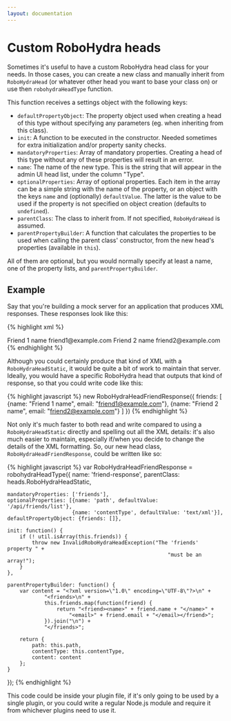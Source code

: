 ```yaml
---
layout: documentation
---
```

Custom RoboHydra heads
======================

Sometimes it's useful to have a custom RoboHydra head class for your
needs. In those cases, you can create a new class and manually inherit
from `RoboHydraHead` (or whatever other head you want to base your
class on) or use then `robohydraHeadType` function.

This function receives a settings object with the following keys:

* `defaultPropertyObject`: The property object used when creating a
  head of this type without specifying any parameters (eg. when
  inheriting from this class).
* `init`: A function to be executed in the constructor. Needed
  sometimes for extra initialization and/or property sanity checks.
* `mandatoryProperties`: Array of mandatory properties. Creating a
  head of this type without any of these properties will result in an
  error.
* `name`: The name of the new type. This is the string that will
  appear in the admin UI head list, under the column "Type".
* `optionalProperties`: Array of optional properties. Each item in the
  array can be a simple string with the name of the property, or an
  object with the keys `name` and (optionally) `defaultValue`. The
  latter is the value to be used if the property is not specified on
  object creation (defaults to `undefined`).
* `parentClass`: The class to inherit from. If not specified,
  `RoboHydraHead` is assumed.
* `parentPropertyBuilder`: A function that calculates the properties
  to be used when calling the parent class' constructor, from the new
  head's properties (available in `this`).

All of them are optional, but you would normally specify at least a
name, one of the property lists, and `parentPropertyBuilder`.

Example
-------

Say that you're building a mock server for an application that
produces XML responses. These responses look like this:

{% highlight xml %}
<?xml version="1.0" encoding="UTF-8"?>
<friends>
  <friend>
    <name>Friend 1 name</name>
    <email>friend1@example.com</email>
  </friend>
  <friend>
    <name>Friend 2 name</name>
    <email>friend2@example.com</email>
  </friend>
</friends>
{% endhighlight %}

Although you could certainly produce that kind of XML with a
`RoboHydraHeadStatic`, it would be quite a bit of work to maintain
that server. Ideally, you would have a specific RoboHydra head that
outputs that kind of response, so that you could write code like this:

{% highlight javascript %}
new RoboHydraHeadFriendResponse({
    friends: [
        {name: "Friend 1 name",
         email: "friend1@example.com"},
        {name: "Friend 2 name",
         email: "friend2@example.com"}
    ]
})
{% endhighlight %}

Not only it's much faster to both read and write compared to using a
`RoboHydraHeadStatic` directly and spelling out all the XML details:
it's also much easier to maintain, especially if/when you decide to
change the details of the XML formatting. So, our new head class,
`RoboHydraHeadFriendResponse`, could be written like so:

{% highlight javascript %}
var RoboHydraHeadFriendResponse = robohydraHeadType({
    name: 'friend-response',
    parentClass: heads.RoboHydraHeadStatic,

    mandatoryProperties: ['friends'],
    optionalProperties: [{name: 'path', defaultValue: '/api/friends/list'},
                         {name: 'contentType', defaultValue: 'text/xml'}],
    defaultPropertyObject: {friends: []},

    init: function() {
        if (! util.isArray(this.friends)) {
            throw new InvalidRoboHydraHeadException("The 'friends' property " +
                                                        "must be an array!");
        }
    },

    parentPropertyBuilder: function() {
        var content = "<?xml version=\"1.0\" encoding=\"UTF-8\"?>\n" +
                "<friends>\n" +
                this.friends.map(function(friend) {
                    return "<friend><name>" + friend.name + "</name>" +
                        "<email>" + friend.email + "</email></friend>";
                }).join("\n") +
                "</friends>";

        return {
            path: this.path,
            contentType: this.contentType,
            content: content
        };
    }
});
{% endhighlight %}

This code could be inside your plugin file, if it's only going to be
used by a single plugin, or you could write a regular Node.js module
and require it from whichever plugins need to use it.
